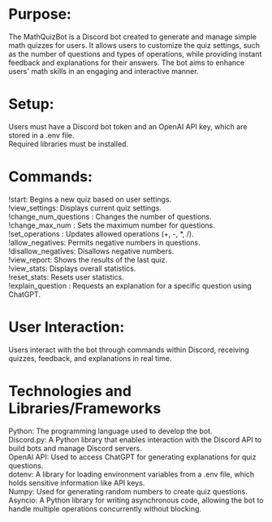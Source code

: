 Purpose:
=========
The MathQuizBot is a Discord bot created to generate and manage simple math quizzes for users. It allows users to customize the quiz settings, such as the number of questions and types of operations, while providing instant feedback and explanations for their answers. The bot aims to enhance users' math skills in an engaging and interactive manner.


Setup:
======
Users must have a Discord bot token and an OpenAI API key, which are stored in a .env file.  
Required libraries must be installed.  


Commands:
=========
  !start: Begins a new quiz based on user settings.  
  !view_settings: Displays current quiz settings.  
  !change_num_questions <number>: Changes the number of questions.  
  !change_max_num <number>: Sets the maximum number for questions.  
  !set_operations <operators>: Updates allowed operations (+, -, *, /).  
  !allow_negatives: Permits negative numbers in questions.  
  !disallow_negatives: Disallows negative numbers.  
  !view_report: Shows the results of the last quiz.  
  !view_stats: Displays overall statistics.  
  !reset_stats: Resets user statistics.  
  !explain_question <number>: Requests an explanation for a specific question using ChatGPT.  


User Interaction:
=================
Users interact with the bot through commands within Discord, receiving quizzes, feedback, and explanations in real time.


Technologies and Libraries/Frameworks
=====================================
Python: The programming language used to develop the bot.  
Discord.py: A Python library that enables interaction with the Discord API to build bots and manage Discord servers.  
OpenAI API: Used to access ChatGPT for generating explanations for quiz questions.  
dotenv: A library for loading environment variables from a .env file, which holds sensitive information like API keys.  
Numpy: Used for generating random numbers to create quiz questions.  
Asyncio: A Python library for writing asynchronous code, allowing the bot to handle multiple operations concurrently without blocking.  

